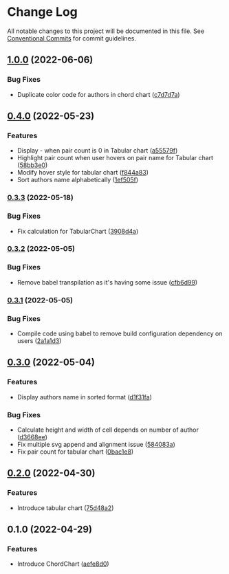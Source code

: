 # Change Log

All notable changes to this project will be documented in this file.
See [Conventional Commits](https://conventionalcommits.org) for commit guidelines.

## [1.0.0](https://github.com/sumanmaity112/pairing-matrix/compare/pairing-matrix-charts@0.4.0...pairing-matrix-charts@1.0.0) (2022-06-06)


### Bug Fixes

* Duplicate color code for authors in chord chart ([c7d7d7a](https://github.com/sumanmaity112/pairing-matrix/commit/c7d7d7a5b15af996ad1c04527f045cc10be769c5))



## [0.4.0](https://github.com/sumanmaity112/pairing-matrix/compare/pairing-matrix-charts@0.3.3...pairing-matrix-charts@0.4.0) (2022-05-23)


### Features

* Display - when pair count is 0 in Tabular chart ([a55579f](https://github.com/sumanmaity112/pairing-matrix/commit/a55579fe7b9de820dcc51109052d1b583e22fbca))
* Highlight pair count when user hovers on pair name for Tabular chart ([58bb3e0](https://github.com/sumanmaity112/pairing-matrix/commit/58bb3e0765b44b5a05bc1aad4c159aff55ca1d50))
* Modify hover style for tabular chart ([f844a83](https://github.com/sumanmaity112/pairing-matrix/commit/f844a83f53a20bbacc712c034be1c7def2fb8b86))
* Sort authors name alphabetically ([1ef505f](https://github.com/sumanmaity112/pairing-matrix/commit/1ef505f33448115b9e5c322ce2d16dfffb5b633e))



### [0.3.3](https://github.com/sumanmaity112/pairing-matrix/compare/pairing-matrix-charts@0.3.2...pairing-matrix-charts@0.3.3) (2022-05-18)


### Bug Fixes

* Fix calculation for TabularChart ([3908d4a](https://github.com/sumanmaity112/pairing-matrix/commit/3908d4a96b1f0e2ea9cf67aa753f7b84f6387c78))



### [0.3.2](https://github.com/sumanmaity112/pairing-matrix/compare/pairing-matrix-charts@0.3.1...pairing-matrix-charts@0.3.2) (2022-05-05)


### Bug Fixes

* Remove babel transpilation as it's having some issue ([cfb6d99](https://github.com/sumanmaity112/pairing-matrix/commit/cfb6d996e68705d9679c25c5696bb9c835785179))



### [0.3.1](https://github.com/sumanmaity112/pairing-matrix/compare/pairing-matrix-charts@0.3.0...pairing-matrix-charts@0.3.1) (2022-05-05)


### Bug Fixes

* Compile code using babel to remove build configuration dependency on users ([2a1a1d3](https://github.com/sumanmaity112/pairing-matrix/commit/2a1a1d32f2399843f6c4ec82e444cc5591a799e2))



## [0.3.0](https://github.com/sumanmaity112/pairing-matrix/compare/pairing-matrix-charts@0.2.0...pairing-matrix-charts@0.3.0) (2022-05-04)


### Features

* Display authors name in sorted format ([d1f31fa](https://github.com/sumanmaity112/pairing-matrix/commit/d1f31fa30c7d2424014ec021bc9a0b1022fdb4cc))


### Bug Fixes

* Calculate height and width of cell depends on number of author ([d3668ee](https://github.com/sumanmaity112/pairing-matrix/commit/d3668ee19cfb6b64da3293ef25e171da412f584a))
* Fix multiple svg append and alignment issue ([584083a](https://github.com/sumanmaity112/pairing-matrix/commit/584083afec7d112fa91c88c6b7566140dccc8f7c))
* Fix pair count for tabular chart ([0bac1e8](https://github.com/sumanmaity112/pairing-matrix/commit/0bac1e848e0ef02f20714e6c83a713e85c48d66a))



## [0.2.0](https://github.com/sumanmaity112/pairing-matrix/compare/pairing-matrix-charts@0.1.0...pairing-matrix-charts@0.2.0) (2022-04-30)


### Features

* Introduce tabular chart ([75d48a2](https://github.com/sumanmaity112/pairing-matrix/commit/75d48a221cf1a692767ba509e9e34fef2b5f5f35))



## 0.1.0 (2022-04-29)


### Features

* Introduce ChordChart ([aefe8d0](https://github.com/sumanmaity112/pairing-matrix/commit/aefe8d02a37cf03c7bd65ed9665ed1a4a9cea692))
